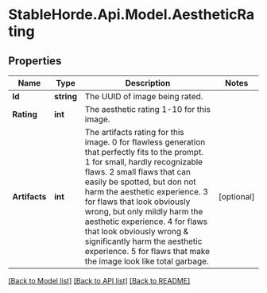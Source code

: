 # StableHorde.Api.Model.AestheticRating

## Properties

Name | Type | Description | Notes
------------ | ------------- | ------------- | -------------
**Id** | **string** | The UUID of image being rated. | 
**Rating** | **int** | The aesthetic rating 1-10 for this image. | 
**Artifacts** | **int** | The artifacts rating for this image. 0 for flawless generation that perfectly fits to the prompt. 1 for small, hardly recognizable flaws. 2 small flaws that can easily be spotted, but don not harm the aesthetic experience. 3 for flaws that look obviously wrong, but only mildly harm the aesthetic experience. 4 for flaws that look obviously wrong &amp; significantly harm the aesthetic experience. 5 for flaws that make the image look like total garbage. | [optional] 

[[Back to Model list]](../README.md#documentation-for-models) [[Back to API list]](../README.md#documentation-for-api-endpoints) [[Back to README]](../README.md)

